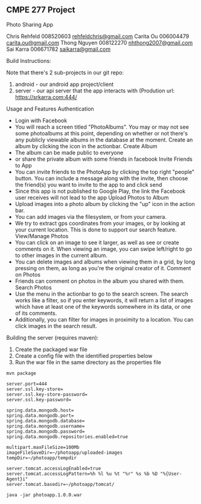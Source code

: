 CMPE 277 Project
---------------------------------------

Photo Sharing App

Chris Rehfeld	008520603	rehfeldchris@gmail.com
Carita Ou	006004479	carita.ou@gmail.com
Thong Nguyen	008122270	nhthong2007@gmail.com 
Sai Karra	006671782	saikarra@gmail.com


Build Instructions:

Note that there's 2 sub-projects in our git repo:
1. android - our android app project/client
2. server - our api server that the app interacts with (Prodution url: https://srkarra.com:444/

Usage and Features
Authentication
- Login with Facebook
- You will reach a screen titled "PhotoAlbums". You may or may not see some
  photoalbums at this point, depending on whether or not there's any publicly viewable albums in 
  the database at the moment. Create an album by clicking the icon in the actionbar. 
Create Album
- The album can be made public to everyone
- or share the private album with some friends in facebook
Invite Friends to App
- You can invite friends to the PhotoApp by clicking the top right "people" button. You can include a 
  message along with the invite, then choose the friend(s) you want to invite to the app to and click send
- Since this app is not published to Google Play, the link the Facebook user receives will not lead to the app
Upload Photos to Album
- Upload images into a photo album by clicking the "up" icon in the action bar. 
- You can add images via the filesystem, or from your camera.
- We try to extract gps coordinates from your images, or by looking at your current location. 
  This is done to support our search feature.
View/Manage Photos
- You can click on an image to see it larger, as well as see or create comments on it. 
  When viewing an image, you can swipe left/right to go to other images in the current album. 
- You can delete images and albums when viewing them in a grid, by long pressing on them, as long as you're the original creator of it.
Comment on Photos
- Friends can comment on photos in the album you shared with them. 
Search Photos
- Use the menu in the actionbar to go to the search screen. The search works like a filter, so if you enter keywords, 
  it will return a list of images which have at least one of the keywords somewhere in its data, or one of its comments. 
- Additionally, you can filter for images in proximity to a location. You can click images in the search result.













Building the server (requires maven):
1. Create the packaged war file
2. Create a config file with the identified properties below
3. Run the war file in the same directory as the properties file
```
mvn package
```

```properties
server.port=444
server.ssl.key-store=
server.ssl.key-store-password=
server.ssl.key-password=

spring.data.mongodb.host=
spring.data.mongodb.port=
spring.data.mongodb.database=
spring.data.mongodb.username=
spring.data.mongodb.password=
spring.data.mongodb.repositories.enabled=true

multipart.maxFileSize=100Mb
imageFileSaveDir=~/photoapp/uploaded-images
tempDir=~/photoapp/tempdir

server.tomcat.accessLogEnabled=true
server.tomcat.accessLogPattern=%h %l %u %t "%r" %s %b %D "%{User-Agent}i"
server.tomcat.basedir=~/photoapp/tomcat/
```
```
java -jar photoapp.1.0.0.war
```
